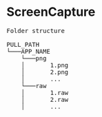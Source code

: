 # ScreenCapture

<pre>
Folder structure
  
PULL_PATH
└───APP_NAME
    └───png
    │       1.png
    │       2.png
    │       ...
    └───raw
    │       1.raw
    │       2.raw
    │       ...
</pre>

